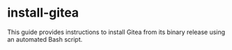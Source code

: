 # install-gitea
This guide provides instructions to install Gitea from its binary release using an automated Bash script.
